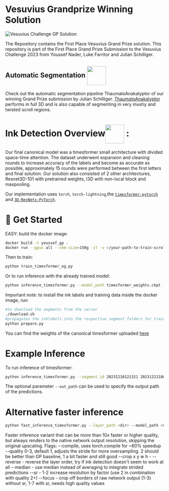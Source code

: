 # Vesuvius Grandprize Winning Solution
![Vesuvius Challenge GP Solution](pictures/logo.png)

The Repository contains the First Place Vesuvius Grand Prize solution. 
This repository is part of the First Place Grand Prize Submission to the Vesuvius Challenge 2023 from Youssef Nader, Luke Farritor and Julian Schilliger.

<!-- <img align="center" width="60" height="60" src="pictures/ThaumatoAnakalyptor.png">  -->
## Automatic Segmentation <img align="center" width="60" height="60" src="pictures/ThaumatoAnakalyptor.png"> 
Check out the automatic segmentation pipeline ThaumatoAnakalyptor of our winning Grand Prize submission by Julian Schilliger. 
[ThaumatoAnakalyptor](https://github.com/schillij95/ThaumatoAnakalyptor/tree/main) performs in full 3D and is also capable of segmenting in very mushy and twisted scroll regions.

# Ink Detection Overview<img align="center" width="60" height="60" src="pictures/logo.png"> :
Our final canonical model was a timesformer small architecture with divided space-time attention. 
The dataset underwent expansion and cleaning rounds to increase accuracy of the labels and become as accurate as possible, approximately 15 rounds were performed between the first letters and final solution. 
Our solution also consisted of 2 other architectures, Resnet3D-101 with pretrained weights, I3D with non-local block and maxpooling. 

Our implementation uses `torch`, `torch-lightning`,the [`timesformer-pytorch`](https://github.com/lucidrains/TimeSformer-pytorch) and [`3D-ResNets-PyTorch`](https://github.com/kenshohara/3D-ResNets-PyTorch/blob/master/models/resnet.py). 


# 🚀 Get Started

EASY: build the docker image: 

```bash
docker build -t youssef_gp .
docker run --gpus all --shm-size=150g -it -v </your-path-to-train-scrolls>:/workspace/train_scrolls youssef_gp
```

Then to train:

```bash
python train_timesformer_og.py
```

Or to run inference with the already trained model:

```bash
python inference_timesformer.py --model_path timesformer_weights.ckpt --segment_path train_scrolls --segment_id 20231005123336
```

Important note: to install the ink labels and training data inside the docker image, run:

```bash
#to download the segments from the server
./download.sh
#propagates the inklabels into the respective segment folders for training
python prepare.py
```
You can find the weights of the canonical timesformer uploaded [here](https://drive.google.com/drive/folders/1rn3GMOvtJRMBHOxVhWFVSY6IVI6xUnYp?usp=sharing)
# Example Inference

To run inference of timesformer:

```bash
python inference_timesformer.py --segment_id 20231210121321 20231221180251 --segment_path $(pwd)/train_scrolls --model_path timesformer_weights.ckpt
```

The optional parameter ```--out_path``` can be used to specify the output path of the predictions.

# Alternative faster inference

```bash
python fast_inference_timesformer.py --layer_path <dir> --model_path <model>.ckpt --out_path ink_outer.jpg --compile 1 --quality 0
```

Faster inference variant that can be more than 10x faster or higher quality, but always renders to the native network output resolution, skipping the original upscaling.
Flags:
--compile, uses torch.compile for ~60% speedup
--quality 0-3, default 1, adjusts the stride for more oversampling. 2 should be better than GP baseline, 1 a bit faster and still good
--crop x y w h -
--reverse - reverse the layer order, try if ink detection doesn't seem to work at all
--median - use median instead of averaging to integrate strided predictions
--sr - 1-2 increase resolution by factor (use 2 in combination with quality 2+)
--focus - crop off borders of raw network output (1-3) without sr, 1-7 with sr, needs high quality values
